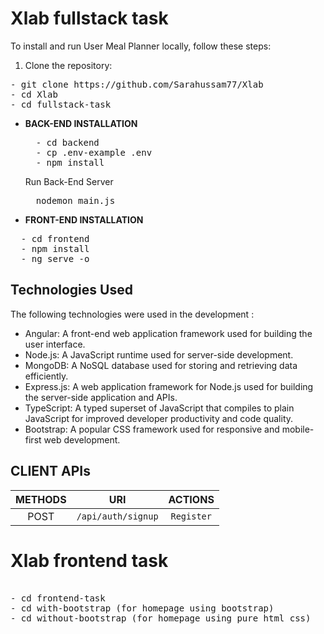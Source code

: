 # Xlab fullstack task

To install and run User Meal Planner locally, follow these steps:

1. Clone the repository:
<pre>
- git clone https://github.com/Sarahussam77/Xlab
- cd Xlab 
- cd fullstack-task
</pre>
- **BACK-END INSTALLATION**
  <pre>
    - cd backend
    - cp .env-example .env
    - npm install
  </pre>
  Run Back-End Server
  <pre>
    nodemon main.js
  </pre>
- **FRONT-END INSTALLATION**
<pre>
  - cd frontend
  - npm install
  - ng serve -o
</pre>
## Technologies Used

The following technologies were used in the development :

- Angular: A front-end web application framework used for building the user interface.
- Node.js: A JavaScript runtime used for server-side development.
- MongoDB: A NoSQL database used for storing and retrieving data efficiently.
- Express.js: A web application framework for Node.js used for building the server-side application and APIs.
- TypeScript: A typed superset of JavaScript that compiles to plain JavaScript for improved developer productivity and code quality.
- Bootstrap: A popular CSS framework used for responsive and mobile-first web development.

## CLIENT APIs
<div align="center" style="width:100%">
    
|  METHODS      |         URI              | ACTIONS | 
| :---:         |         :---:            | :---: |   
| POST          | `/api/auth/signup`          | `Register` |  
</div> 

# Xlab frontend task
<pre>

- cd frontend-task
- cd with-bootstrap (for homepage using bootstrap)
- cd without-bootstrap (for homepage using pure html css)
</pre>